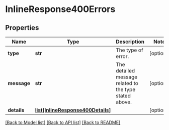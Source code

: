 # InlineResponse400Errors

## Properties
Name | Type | Description | Notes
------------ | ------------- | ------------- | -------------
**type** | **str** | The type of error. | [optional] 
**message** | **str** | The detailed message related to the type stated above. | [optional] 
**details** | [**list[InlineResponse400Details]**](InlineResponse400Details.md) |  | [optional] 

[[Back to Model list]](../README.md#documentation-for-models) [[Back to API list]](../README.md#documentation-for-api-endpoints) [[Back to README]](../README.md)


